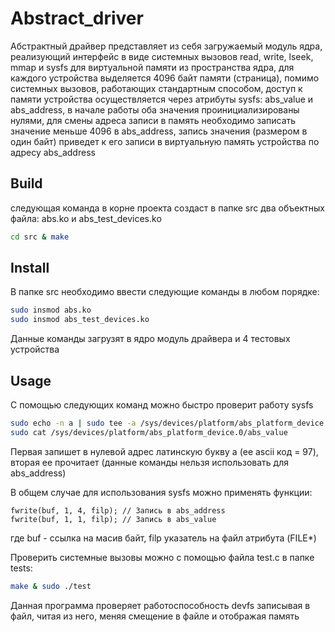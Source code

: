 # Abstract_driver
Абстрактный драйвер представляет из себя загружаемый модуль ядра, реализующий интерфейс в виде системных вызовов read, write, lseek, mmap и sysfs для виртуальной памяти из пространства ядра, для каждого устройства выделяется 4096 байт памяти (страница), помимо системных вызовов, работающих стандартным способом, доступ к памяти устройства осуществляется через атрибуты sysfs: abs_value и abs_address, в начале работы оба значения проинициализированы нулями, для смены адреса записи в память необходимо записать значение меньше 4096 в abs_address, запись значения (размером в один байт) приведет к его записи в виртуальную память устройства по адресу abs_address

## Build
следующая команда в корне проекта создаст в папке src два объектных файла: abs.ko и abs_test_devices.ko
```sh
cd src & make
```
## Install

В папке src необходимо ввести следующие команды в любом порядке:
```sh
sudo insmod abs.ko
sudo insmod abs_test_devices.ko
```

Данные команды загрузят в ядро модуль драйвера и 4 тестовых устройства

## Usage
С помощью следующих команд можно быстро проверит работу sysfs
```sh
sudo echo -n a | sudo tee -a /sys/devices/platform/abs_platform_device.0/abs_value
sudo cat /sys/devices/platform/abs_platform_device.0/abs_value
```
Первая запишет в нулевой адрес латинскую букву a (ее ascii код = 97), вторая ее прочитает (данные команды нельзя использовать для abs_address)

В общем случае для использования sysfs можно применять функции:
```
fwrite(buf, 1, 4, filp); // Запись в abs_address
fwrite(buf, 1, 1, filp); // Запись в abs_value
```
где buf - ссылка на масив байт, filp указатель на файл атрибута (FILE*)

Проверить системные вызовы можно с помощью файла test.c в папке tests:
```sh
make & sudo ./test
```
Данная программа проверяет работоспособность devfs записывая в файл, читая из него, меняя смещение в файле и отображая память
